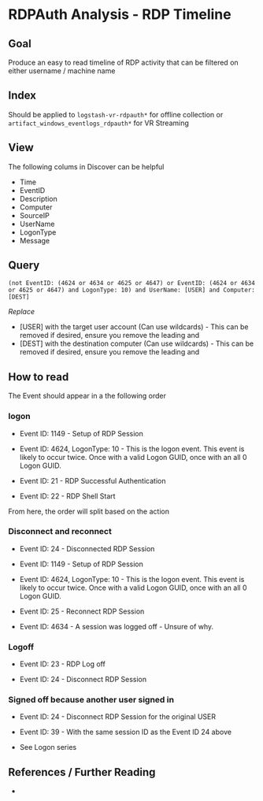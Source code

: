 # RDPAuth Analysis - RDP Timeline

## Goal

Produce an easy to read timeline of RDP activity that can be filtered on either username / machine name

## Index

Should be applied to `logstash-vr-rdpauth*` for offline collection or `artifact_windows_eventlogs_rdpauth*` for VR Streaming

## View

The following colums in Discover can be helpful

* Time
* EventID 
* Description
* Computer
* SourceIP
* UserName
* LogonType
* Message

## Query

```
(not EventID: (4624 or 4634 or 4625 or 4647) or EventID: (4624 or 4634 or 4625 or 4647) and LogonType: 10) and UserName: [USER] and Computer: [DEST]
```

*Replace*

* [USER] with the target user account (Can use wildcards) - This can be removed if desired, ensure you remove the leading and
* [DEST] with the destination computer (Can use wildcards) - This can be removed if desired, ensure you remove the leading and

## How to read

The Event should appear in a the following order

### logon

* Event ID: 1149 - Setup of RDP Session

* Event ID: 4624, LogonType: 10 - This is the logon event. This event is likely to occur twice. Once with a valid Logon GUID, once with an all 0 Logon GUID.

* Event ID: 21 - RDP Successful Authentication

* Event ID: 22 - RDP Shell Start

From here, the order will split based on the action

### Disconnect and reconnect

* Event ID: 24 - Disconnected RDP Session

* Event ID: 1149 - Setup of RDP Session

* Event ID: 4624, LogonType: 10 - This is the logon event. This event is likely to occur twice. Once with a valid Logon GUID, once with an all 0 Logon GUID.

* Event ID: 25 - Reconnect RDP Session

* Event ID: 4634 - A session was logged off - Unsure of why.

### Logoff

* Event ID: 23 - RDP Log off

* Event ID: 24 - Disconnect RDP Session

### Signed off because another user signed in

* Event ID: 24 - Disconnect RDP Session for the original USER

* Event ID: 39 - With the same session ID as the Event ID 24 above

* See Logon series

## References / Further Reading

* 